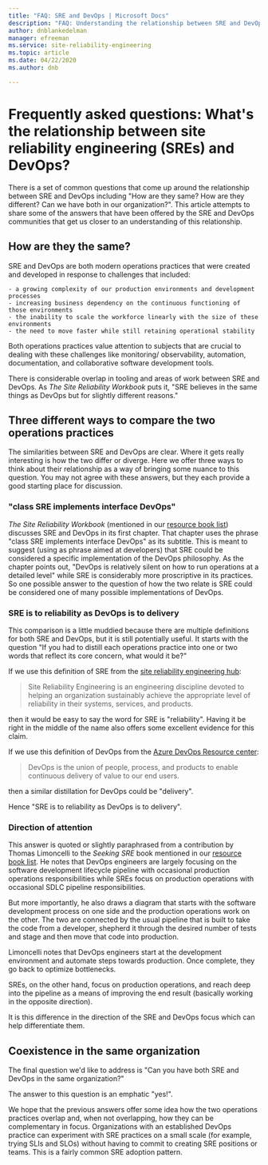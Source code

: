 ```yaml
---
title: "FAQ: SRE and DevOps | Microsoft Docs"
description: "FAQ: Understanding the relationship between SRE and DevOps"
author: dnblankedelman
manager: efreeman
ms.service: site-reliability-engineering
ms.topic: article
ms.date: 04/22/2020
ms.author: dnb

---
```

# Frequently asked questions: What's the relationship between site reliability engineering (SREs) and DevOps?

There is a set of common questions that come up around the relationship between SRE and DevOps including "How are they same? How are they different? Can we have both in our organization?". This article attempts to share some of the answers that have been offered by the SRE and DevOps communities that get us closer to an understanding of this relationship.

## How are they the same?

SRE and DevOps are both modern operations practices that were created and developed in response to challenges that included:

    - a growing complexity of our production environments and development processes
    - increasing business dependency on the continuous functioning of those environments
    - the inability to scale the workforce linearly with the size of these environments
    - the need to move faster while still retaining operational stability

Both operations practices value attention to subjects that are crucial to dealing with these challenges like monitoring/ observability, automation, documentation, and collaborative software development tools.

There is considerable overlap in tooling and areas of work between SRE and DevOps. As _The Site Reliability Workbook_ puts it, "SRE believes in the same things as DevOps but for slightly different reasons."

## Three different ways to compare the two operations practices

The similarities between SRE and DevOps are clear. Where it gets really interesting is how the two differ or diverge. Here we offer three ways to think about their relationship as a way of bringing some nuance to this question. You may not agree with these answers, but they each provide a good starting place for discussion.

### "class SRE implements interface DevOps"

_The Site Reliability Workbook_ (mentioned in our [resource book list](../resources/books.md)) discusses SRE and DevOps in its first chapter. That chapter uses the phrase "class SRE implements interface DevOps" as its subtitle. This is meant to suggest (using as phrase aimed at developers) that SRE could be considered a specific implementation of the DevOps philosophy. As the chapter points out, "DevOps is relatively silent on how to run operations at a detailed level" while SRE is considerably more proscriptive in its practices. So one possible answer to the question of how the two relate is SRE could be considered one of many possible implementations of DevOps.

### SRE is to reliability as DevOps is to delivery

This comparison is a little muddied because there are multiple definitions for both SRE and DevOps, but it is still potentially useful. It starts with the question "If you had to distill each operations practice into one or two words that reflect its core concern, what would it be?"

If we use this definition of SRE from the [site reliability engineering hub](../index.yml):

> Site Reliability Engineering is an engineering discipline devoted to helping an organization sustainably achieve the appropriate level of reliability in their systems, services, and products.

then it would be easy to say the word for SRE is "reliability". Having it be right in the middle of the name also offers some excellent evidence for this claim.

If we use this definition of DevOps from the [Azure DevOps Resource center](https://docs.microsoft.com/azure/devops/learn/):

> DevOps is the union of people, process, and products to enable continuous delivery of value to our end users.

then a similar distillation for DevOps could be "delivery".

Hence "SRE is to reliability as DevOps is to delivery".

### Direction of attention

This answer is quoted or slightly paraphrased from a contribution by Thomas Limoncelli to the _Seeking SRE_ book mentioned in our [resource book list](../resources/books.md). He notes that DevOps engineers are largely focusing on the software development lifecycle pipeline with occasional production operations responsibilities while SREs focus on production operations with occasional SDLC pipeline responsibilities.

But more importantly, he also draws a diagram that starts with the software development process on one side and the production operations work on the other. The two are connected by the usual pipeline that is built to take the code from a developer, shepherd it through the desired number of tests and stage and then move that code into production.

Limoncelli notes that DevOps engineers start at the development environment and automate steps towards production. Once complete, they go back to optimize bottlenecks. 

SREs, on the other hand, focus on production operations, and reach deep into the pipeline as a means of improving the end result (basically working in the opposite direction).

It is this difference in the direction of the SRE and DevOps focus which can help differentiate them.

## Coexistence in the same organization

The final question we'd like to address is "Can you have both SRE and DevOps in the same organization?"

The answer to this question is an emphatic "yes!".

We hope that the previous answers offer some idea how the two operations practices overlap and, when not overlapping, how they can be complementary in focus. Organizations with an established DevOps practice can experiment with SRE practices on a small scale (for example, trying SLIs and SLOs) without having to commit to creating SRE positions or teams. This is a fairly common SRE adoption pattern.
